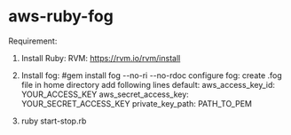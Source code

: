 # aws-ruby-fog
Requirement:
1. Install Ruby:
   RVM: https://rvm.io/rvm/install
   
2. Install fog:
   #gem install fog --no-ri --no-rdoc
   configure fog:
   create .fog file in home directory add following lines
    default:
    aws_access_key_id: YOUR_ACCESS_KEY
    aws_secret_access_key: YOUR_SECRET_ACCESS_KEY
    private_key_path: PATH_TO_PEM
3. ruby start-stop.rb

